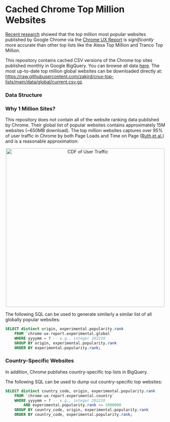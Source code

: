 # Cached Chrome Top Million Websites

[Recent research](https://zakird.com/papers/toplists.pdf) showed that the top
million most popular websites published by Google Chrome via the [Chrome UX
Report](https://developer.chrome.com/docs/crux/) is _significantly_ more
accurate than other top lists like the Alexa Top Million and Tranco Top
Million.

This repository contains cached CSV versions of the Chrome top sites published
monthly in Google BigQuery. You can browse all data
[here](https://github.com/zakird/crux-top-lists/tree/main/data/global). The
most up-to-date top million global websites can be downloaded directly at:
https://raw.githubusercontent.com/zakird/crux-top-lists/main/data/global/current.csv.gz.

### Data Structure

### Why 1 Million Sites?

This repository does not contain all of the website ranking data published by
Chrome. Their global list of popular websites contains approximately 15M
websites (~650MB download). The top million websites captures over 95% of user
traffic in Chrome by both Page Loads and Time on Page ([Ruth et
al.](https://zakird.com/papers/browsing.pdf)) and is a reasonable
approximation:

<p align="center">
<img width="500" alt="CDF of User Traffic" src="https://user-images.githubusercontent.com/201296/210084850-a31e3d5d-7108-48aa-8271-c05a7ee10a23.png">
</p>

The following SQL can be used to generate similarly a similar list of all
globally popular websites:

```sql
SELECT distinct origin, experimental.popularity.rank
    FROM `chrome-ux-report.experimental.global`
    WHERE yyyymm = ? -- e.g., integer 202210
    GROUP BY origin, experimental.popularity.rank
    ORDER BY experimental.popularity.rank;
```

### Country-Specific Websites

In addition, Chrome publishes country-specific top lists in BigQuery.

The following SQL can be used to dump out country-specific top websites:

```sql
SELECT distinct country_code, origin, experimental.popularity.rank
    FROM `chrome-ux-report.experimental.country`
    WHERE yyyymm = ? -- e.g., integer 202210
		AND experimental.popularity.rank <= 1000000
    GROUP BY country_code, origin, experimental.popularity.rank
    ORDER BY country_code, experimental.popularity.rank;
```
